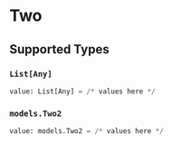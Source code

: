 # Two


## Supported Types

### `List[Any]`

```python
value: List[Any] = /* values here */
```

### `models.Two2`

```python
value: models.Two2 = /* values here */
```

